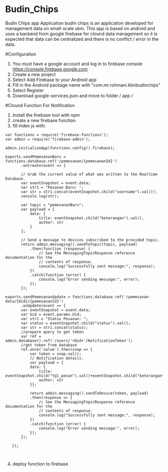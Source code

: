 # Budin_Chips
Budin Chips app Application budin chips is an application developed for management data on small-scale ukm. 
This app is based on android and uses a backend from google firebase for clound data management so it is expected
that data can be centralized and there is no conflict / error in the data.

#Configuration
1. You must have a google account and log in to firebase console
https://console.firebase.google.com
2. Create a new project
3. Select Add Firebase to your Android app
4. Fill in the Android package name with "com.mr.rohmani.kbnbudinchips"
5. Select Register
6. Download google-services.json and move to folder / app /

#Clound Function For Notification
1. Install the firebase tool with npm
2. create a new firebase function
3. fill index js with:

 ```
 var functions = require('firebase-functions');
 var admin = require('firebase-admin');
 
admin.initializeApp(functions.config().firebase);

exports.sendPemesananBaru = functions.database.ref('/pemesanan/{pemesananId}')
        .onCreate(event => {
 
        // Grab the current value of what was written to the Realtime Database.
        var eventSnapshot = event.data;
        var str1 = "Pesanan Baru: ";
        var str = str1.concat(eventSnapshot.child("username").val());
        console.log(str);
 
        var topic = "pemesananBaru";
        var payload = {
            data: {
                title: eventSnapshot.child("keterangan").val(),
                author: str
            }
        };
 
        // Send a message to devices subscribed to the provided topic.
        return admin.messaging().sendToTopic(topic, payload)
            .then(function (response) {
                // See the MessagingTopicResponse reference documentation for the
                // contents of response.
                console.log("Successfully sent message:", response);
            })
            .catch(function (error) {
                console.log("Error sending message:", error);
            });
        });
		
exports.sendPemesananUpdate = functions.database.ref('/pemesanan-data/{Uid}/{pemesananId}')
        .onUpdate(event => {
		var eventSnapshot = event.data;
		var Uid = event.params.Uid;
		var str1 = "Status Pesanan: ";
		var status = eventSnapshot.child("status").val();
		var str = str1.concat(status);
		//prepare query to get token
		var ref = admin.database().ref('/users/'+Uid+'/NotificationToken');
		//get token from database
		ref.once('value').then(snap => {
            var token = snap.val();
			// Notification details.
			var payload = {
			data: {
				title: eventSnapshot.child("tgl_pesan").val()+eventSnapshot.child("keterangan").val(),
				author: str
			}};
			
            return admin.messaging().sendToDevice(token, payload)
			.then(response => {
                // See the MessagingTopicResponse reference documentation for the
                // contents of response.
                console.log("Successfully sent message:", response);
            })
			.catch(function (error) {
                console.log("Error sending message:", error);
            });
        });
			
	});
		
		
 ```
4. deploy function to firebase

